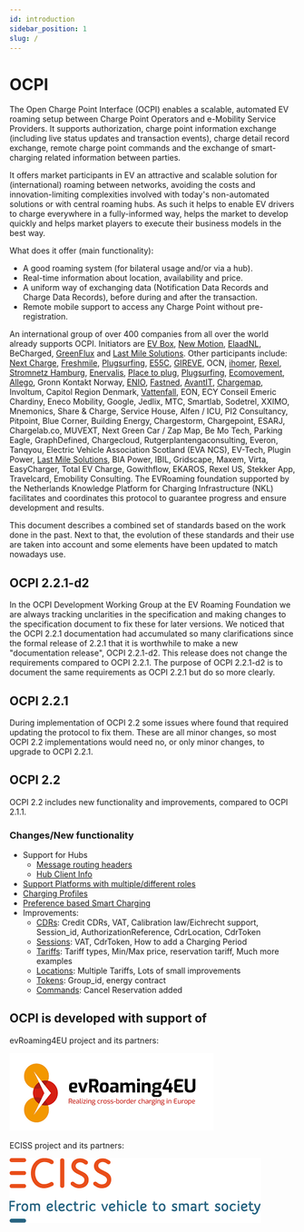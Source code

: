 ```yaml
---
id: introduction
sidebar_position: 1
slug: /
---
```

# OCPI

The Open Charge Point Interface (OCPI) enables a scalable, automated EV roaming setup between Charge Point Operators and
e-Mobility Service Providers. It supports authorization, charge point information exchange (including live status
updates and transaction events), charge detail record exchange, remote charge point commands and the exchange of
smart-charging related information between parties.

It offers market participants in EV an attractive and scalable solution for (international) roaming between networks,
avoiding the costs and innovation-limiting complexities involved with today's non-automated solutions or with central
roaming hubs. As such it helps to enable EV drivers to charge everywhere in a fully-informed way, helps the market to
develop quickly and helps market players to execute their business models in the best way.

What does it offer (main functionality):

* A good  roaming system (for bilateral usage and/or via a hub).
* Real-time information about location, availability and price.
* A uniform way of exchanging data (Notification Data Records and Charge Data Records), before during and after the
  transaction.
* Remote mobile support to access any Charge Point without pre-registration.

An international group of over 400 companies from all over the world already supports OCPI. Initiators are [EV
Box](https://evbox.com), [New Motion](https://newmotion.com), [ElaadNL](https://elaad.nl), BeCharged,
[GreenFlux](https://greenflux.com) and [Last Mile Solutions](https://lastmilesolutions.com). Other participants include:
[Next Charge](https://nextcharge.app), [Freshmile](https://freshmile.com), [Plugsurfing](https://plugsurfing.com),
[E55C](https://e55c.com), [GIREVE](https://gireve.com), OCN, [ihomer](https://ihomer.nl),
[Rexel](https://www.rexel.com), [Stromnetz Hamburg](https://www.stromnetz-hamburg.de),
[Enervalis](https://enervalis.com), [Place to plug](https://placetoplug.com), [Plugsurfing](https://plugsurfing.com),
[Ecomovement](https://www.eco-movement.com), [Allego](https://www.allego.eu), Gronn Kontakt Norway,
[ENIO](https://www.enio-management.com), [Fastned](https://fastnedcharging.com), [AvantIT](https://www.avantit.no),
[Chargemap](https://chargemap.com), Involtum, Capitol Region Denmark, [Vattenfall](https://vattenfall.com/), EON, ECY
Conseil Emeric Chardiny, Eneco Mobility, Google, Jedlix, MTC, Smartlab, Sodetrel, XXIMO, Mnemonics, Share & Charge,
Service House, Alfen / ICU, PI2 Consultancy, Pitpoint, Blue Corner, Building Energy, Chargestorm, Chargepoint, ESARJ,
Chargelab.co, MUVEXT, Next Green Car / Zap Map, Be Mo Tech, Parking Eagle, GraphDefined, Chargecloud,
Rutgerplantengaconsulting, Everon, Tanqyou, Electric Vehicle Association Scotland (EVA NCS), EV-Tech, Plugin Power,
[Last Mile Solutions](https://lastmilesolutions.com), BIA Power, IBIL, Gridscape, Maxem, Virta, EasyCharger, Total EV
Charge, Gowithflow, EKAROS, Rexel US, Stekker App, Travelcard, Emobility Consulting. The EVRoaming foundation supported
by the Netherlands Knowledge Platform for Charging Infrastructure (NKL) facilitates and coordinates this protocol to
guarantee progress and ensure development and results.

This document describes a combined set of standards based on the work done in the past. Next to that, the evolution of
these standards and their use are taken into account and some elements have been updated to match nowadays use.

## OCPI 2.2.1-d2

In the OCPI Development Working Group at the EV Roaming Foundation we are always tracking unclarities in the
specification and making changes to the specification document to fix these for later versions. We noticed that the OCPI
2.2.1 documentation had accumulated so many clarifications since the formal release of 2.2.1 that it is worthwhile to
make a new "documentation release", OCPI 2.2.1-d2. This release does not change the requirements compared to OCPI 2.2.1.
The purpose of OCPI 2.2.1-d2 is to document the same requirements as OCPI 2.2.1 but do so more clearly.

## OCPI 2.2.1

During implementation of OCPI 2.2 some issues where found that required updating the protocol to fix them. These are all
minor changes, so most OCPI 2.2 implementations would need no, or only minor changes, to upgrade to OCPI 2.2.1.

## OCPI 2.2

OCPI 2.2 includes new functionality and improvements, compared to OCPI 2.1.1.

### Changes/New functionality

* Support for Hubs
  * [Message routing headers](https://ocpi.dev)
  * [Hub Client Info](https://ocpi.dev)
* [Support Platforms with multiple/different roles](https://ocpi.dev)
* [Charging Profiles](/14-mod_charging_profiles.md#smart-charging-topologies)
* [Preference based Smart Charging](https://ocpi.dev)
* Improvements:
  * [CDRs](https://ocpi.dev): Credit CDRs, VAT, Calibration law/Eichrecht support, Session_id,
    AuthorizationReference, CdrLocation, CdrToken
  * [Sessions](https://ocpi.dev): VAT, CdrToken, How to add a Charging Period
  * [Tariffs](https://ocpi.dev): Tariff types, Min/Max price, reservation tariff, Much
    more examples
  * [Locations](https://ocpi.dev): Multiple Tariffs, Lots of small improvements
  * [Tokens](https://ocpi.dev): Group_id, energy contract
  * [Commands](https://ocpi.dev): Cancel Reservation added

## OCPI is developed with support of

evRoaming4EU project and its partners:

![evRoaming4EU logo](./images/evroamingeu_logo.png)

ECISS project and its partners:

![ECISS logo](./images/eciss_logo.png)
